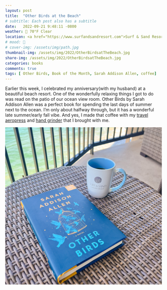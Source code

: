 ```yaml
---
layout: post
title:  "Other Birds at the Beach"
# subtitle: Each post also has a subtitle
date:   2022-09-21 9:48:11 -0800
weather: 🔆 70°F Clear
location: <a href="https://www.surfandsandresort.com">Surf & Sand Resort</a>, Laguna Beach, California
# mood: 🥰 
# cover-img: /assets/img/path.jpg
thumbnail-img: /assets/img/2022/OtherBirdsatTheBeach.jpg
share-img: /assets/img/2022/OtherBirdsatTheBeach.jpg
categories: books
comments: true
tags: [ Other Birds, Book of the Month, Sarah Addison Allen, coffee]
---
```


Earlier this week, I celebrated my anniversary(with my husband) at a beautiful beach resort. One of the wonderfully relaxing things I got to do was read on the patio of our ocean view room. Other Birds by Sarah Addison Allen was a perfect book for spending the last days of summer next to the ocean. I’m only about halfway through, but it has a wonderful late summer/early fall vibe. 
And yes, I made that coffee with my [travel aeropress](https://aeropress.com/products/aeropress-go-travel-coffee-press) and [hand grinder](https://1zpresso.coffee/q/) that I brought with me. 

![Other Birds by Sarah Addison Allen next to a cup of coffee with the ocean in the background](/assets/img/2022/OtherBirdsatTheBeach.jpg)